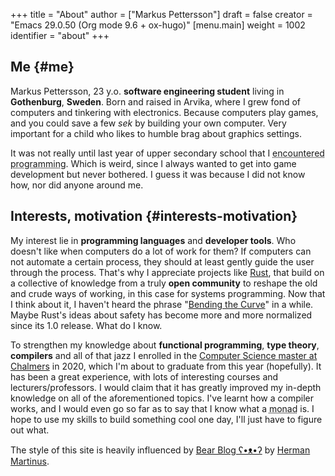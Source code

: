 +++
title = "About"
author = ["Markus Pettersson"]
draft = false
creator = "Emacs 29.0.50 (Org mode 9.6 + ox-hugo)"
[menu.main]
  weight = 1002
  identifier = "about"
+++

## Me {#me}

Markus Pettersson, 23 y.o. **software engineering student** living in **Gothenburg**, **Sweden**.
Born and raised in Arvika, where I grew fond of computers and tinkering with electronics.
Because computers play games, and you could save a few _sek_ by building your own computer.
Very important for a child who likes to humble brag about graphics settings.

It was not really until last year of upper secondary school that I <abbr title=" Wrote my first line of code">encountered programming</abbr>.
Which is weird, since I always wanted to get into game development but never bothered.
I guess it was because I did not know how, nor did anyone around me.


## Interests, motivation {#interests-motivation}

My interest lie in **programming languages** and **developer tools**.
Who doesn't like when computers do a lot of work for them?
If computers can not automate a certain process, they should at least gently guide the user through the process.
That's why I appreciate projects like [Rust](https://www.rust-lang.org/), that build on a collective of knowledge from a truly **open community** to reshape the old and crude ways of working, in this case for systems programming.
Now that I think about it, I haven't heard the phrase "[Bending the Curve](https://www.youtube.com/watch?v=LazvK39Oc4U)" in a while.
Maybe Rust's ideas about safety has become more and more normalized since its 1.0 release.
What do I know.

To strengthen my knowledge about **functional programming**, **type theory**, **compilers** and all of that jazz I enrolled in the [Computer Science master at Chalmers](https://www.chalmers.se/en/education/programmes/masters-info/pages/computer-science-algorithms-languages-and-logic.aspx) in 2020, which I'm about to graduate from this year (hopefully).
It has been a great experience, with lots of interesting courses and lecturers/professors.
I would claim that it has greatly improved my in-depth knowledge on all of the aforementioned topics.
I've learnt how a compiler works, and I would even go so far as to say that I know what a <abbr title=" A monad is just a monoid in the category of endofunctors, also known as a 'burrito' among domain experts.">monad</abbr> is. I hope to use my skills to build something cool one day, I'll just have to figure out what.

The style of this site is heavily influenced by [Bear Blog ʕ•ᴥ•ʔ](https://bearblog.dev/) by [Herman Martinus](https://herman.bearblog.dev/).
